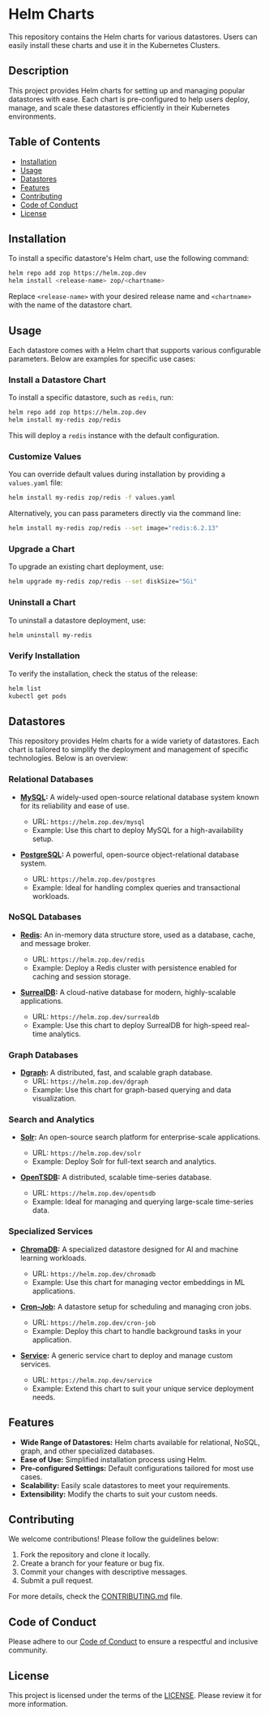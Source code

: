 # Helm Charts

This repository contains the Helm charts for various datastores. Users can easily install these charts and use it in the Kubernetes Clusters.

## Description

This project provides Helm charts for setting up and managing popular datastores with ease. Each chart is pre-configured to help users deploy, manage, and scale these datastores efficiently in their Kubernetes environments.

## Table of Contents

- [Installation](#installation)
- [Usage](#usage)
- [Datastores](#datastores)
- [Features](#features)
- [Contributing](#contributing)
- [Code of Conduct](#code-of-conduct)
- [License](#license)

## Installation

To install a specific datastore's Helm chart, use the following command:

```bash
helm repo add zop https://helm.zop.dev
helm install <release-name> zop/<chartname>
```

Replace `<release-name>` with your desired release name and `<chartname>` with the name of the datastore chart.

## Usage

Each datastore comes with a Helm chart that supports various configurable parameters. Below are examples for specific use cases:

### Install a Datastore Chart

To install a specific datastore, such as `redis`, run:

```bash
helm repo add zop https://helm.zop.dev
helm install my-redis zop/redis
```

This will deploy a `redis` instance with the default configuration.

### Customize Values

You can override default values during installation by providing a `values.yaml` file:

```bash
helm install my-redis zop/redis -f values.yaml
```

Alternatively, you can pass parameters directly via the command line:

```bash
helm install my-redis zop/redis --set image="redis:6.2.13"
```

### Upgrade a Chart

To upgrade an existing chart deployment, use:

```bash
helm upgrade my-redis zop/redis --set diskSize="5Gi"
```

### Uninstall a Chart

To uninstall a datastore deployment, use:

```bash
helm uninstall my-redis
```

### Verify Installation

To verify the installation, check the status of the release:

```bash
helm list
kubectl get pods
```

## Datastores

This repository provides Helm charts for a wide variety of datastores. Each chart is tailored to simplify the deployment and management of specific technologies. Below is an overview:

### Relational Databases

- **[MySQL](./mysql):** A widely-used open-source relational database system known for its reliability and ease of use.
  - URL: `https://helm.zop.dev/mysql`
  - Example: Use this chart to deploy MySQL for a high-availability setup.

- **[PostgreSQL](./postgres):** A powerful, open-source object-relational database system.
  - URL: `https://helm.zop.dev/postgres`
  - Example: Ideal for handling complex queries and transactional workloads.

### NoSQL Databases

- **[Redis](./redis):** An in-memory data structure store, used as a database, cache, and message broker.
  - URL: `https://helm.zop.dev/redis`
  - Example: Deploy a Redis cluster with persistence enabled for caching and session storage.

- **[SurrealDB](./surrealdb):** A cloud-native database for modern, highly-scalable applications.
  - URL: `https://helm.zop.dev/surrealdb`
  - Example: Use this chart to deploy SurrealDB for high-speed real-time analytics.

### Graph Databases

- **[Dgraph](./dgraph):** A distributed, fast, and scalable graph database.
  - URL: `https://helm.zop.dev/dgraph`
  - Example: Use this chart for graph-based querying and data visualization.

### Search and Analytics

- **[Solr](./solr):** An open-source search platform for enterprise-scale applications.
  - URL: `https://helm.zop.dev/solr`
  - Example: Deploy Solr for full-text search and analytics.

- **[OpenTSDB](./opentsdb):** A distributed, scalable time-series database.
  - URL: `https://helm.zop.dev/opentsdb`
  - Example: Ideal for managing and querying large-scale time-series data.

### Specialized Services

- **[ChromaDB](./chromadb):** A specialized datastore designed for AI and machine learning workloads.
  - URL: `https://helm.zop.dev/chromadb`
  - Example: Use this chart for managing vector embeddings in ML applications.

- **[Cron-Job](./cron-job):** A datastore setup for scheduling and managing cron jobs.
  - URL: `https://helm.zop.dev/cron-job`
  - Example: Deploy this chart to handle background tasks in your application.

- **[Service](./service):** A generic service chart to deploy and manage custom services.
  - URL: `https://helm.zop.dev/service`
  - Example: Extend this chart to suit your unique service deployment needs.

## Features

- **Wide Range of Datastores:** Helm charts available for relational, NoSQL, graph, and other specialized databases.
- **Ease of Use:** Simplified installation process using Helm.
- **Pre-configured Settings:** Default configurations tailored for most use cases.
- **Scalability:** Easily scale datastores to meet your requirements.
- **Extensibility:** Modify the charts to suit your custom needs.

## Contributing

We welcome contributions! Please follow the guidelines below:

1. Fork the repository and clone it locally.
2. Create a branch for your feature or bug fix.
3. Commit your changes with descriptive messages.
4. Submit a pull request.

For more details, check the [CONTRIBUTING.md](./CONTRIBUTING.md) file.

## Code of Conduct

Please adhere to our [Code of Conduct](./CODE_OF_CONDUCT.md) to ensure a respectful and inclusive community.

## License

This project is licensed under the terms of the [LICENSE](./LICENSE). Please review it for more information.